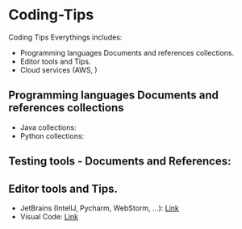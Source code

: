 # Coding-Tips
Coding Tips Everythings includes:

+ Programming languages Documents and references collections.
+ Editor tools and Tips.
+ Cloud services (AWS, )


## Programming languages Documents and references collections

+ Java collections:
+ Python collections:

## Testing tools - Documents and References:




## Editor tools and Tips.

+ JetBrains (IntellJ, Pycharm, WebStorm, ...): [Link](https://github.com/josdoaitran/Coding-Tips/blob/main/JetbrainsTools.md)
+ Visual Code: [Link](https://github.com/josdoaitran/Coding-Tips/blob/main/VisualCode.md)
